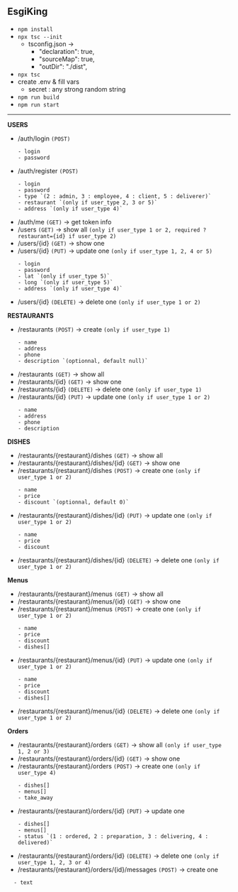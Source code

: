 ## EsgiKing

- `npm install`
- `npx tsc --init`
  - tsconfig.json →
    - "declaration": true,
    - "sourceMap": true,
    - "outDir": "./dist",
- `npx tsc`
- create .env & fill vars
  - secret : any strong random string
- `npm run build`
- `npm run start`
---

**USERS**
- /auth/login `(POST)`
  ```
  - login
  - password
- /auth/register `(POST)`
  ```
  - login
  - password
  - type `(2 : admin, 3 : employee, 4 : client, 5 : deliverer)`
  - restaurant `(only if user_type 2, 3 or 5)`
  - address `(only if user_type 4)`
- /auth/me `(GET)` -> get token info
- /users `(GET)` -> show all `(only if user_type 1 or 2, required ?restaurant={id} if user_type 2)`
- /users/{id} `(GET)` -> show one 
- /users/{id} `(PUT)` -> update one `(only if user_type 1, 2, 4 or 5)`
  ```
  - login
  - password
  - lat `(only if user_type 5)`
  - long `(only if user_type 5)`
  - address `(only if user_type 4)`
- /users/{id} `(DELETE)` -> delete one `(only if user_type 1 or 2)`

**RESTAURANTS**

- /restaurants `(POST)` -> create `(only if user_type 1)`
  ```
  - name
  - address
  - phone
  - description `(optionnal, default null)`
- /restaurants `(GET)` -> show all
- /restaurants/{id} `(GET)` -> show one
- /restaurants/{id} `(DELETE)` -> delete one `(only if user_type 1)`
- /restaurants/{id} `(PUT)` -> update one `(only if user_type 1 or 2)`
  ```
  - name
  - address
  - phone
  - description 

**DISHES**

- /restaurants/{restaurant}/dishes `(GET)` -> show all
- /restaurants/{restaurant}/dishes/{id} `(GET)` -> show one
- /restaurants/{restaurant}/dishes `(POST)` -> create one `(only if user_type 1 or 2)`
  ```
  - name
  - price
  - discount `(optionnal, default 0)`
- /restaurants/{restaurant}/dishes/{id} `(PUT)` -> update one `(only if user_type 1 or 2)`
  ```
  - name
  - price
  - discount 
- /restaurants/{restaurant}/dishes/{id} `(DELETE)` -> delete one `(only if user_type 1 or 2)`

**Menus**

- /restaurants/{restaurant}/menus `(GET)` -> show all 
- /restaurants/{restaurant}/menus/{id} `(GET)` -> show one
- /restaurants/{restaurant}/menus `(POST)` -> create one `(only if user_type 1 or 2)`
  ```
  - name
  - price
  - discount
  - dishes[]
- /restaurants/{restaurant}/menus/{id} `(PUT)` -> update one `(only if user_type 1 or 2)`
  ```
  - name
  - price
  - discount
  - dishes[]
- /restaurants/{restaurant}/menus/{id} `(DELETE)` -> delete one `(only if user_type 1 or 2)`


**Orders**

- /restaurants/{restaurant}/orders `(GET)` -> show all `(only if user_type 1, 2 or 3)`
- /restaurants/{restaurant}/orders/{id} `(GET)` -> show one
- /restaurants/{restaurant}/orders `(POST)` -> create one `(only if user_type 4)`
  ```
  - dishes[]
  - menus[]
  - take_away
- /restaurants/{restaurant}/orders/{id} `(PUT)` -> update one
  ```
  - dishes[]
  - menus[]
  - status `(1 : ordered, 2 : preparation, 3 : delivering, 4 : delivered)`
- /restaurants/{restaurant}/orders/{id} `(DELETE)` -> delete one `(only if user_type 1, 2, 3 or 4)`
- /restaurants/{restaurant}/orders/{id}/messages `(POST)` -> create one
```
  - text

